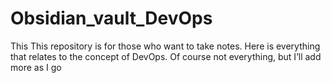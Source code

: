 # Obsidian_vault_DevOps

This  This repository is for those who want to take notes. Here is everything that relates to the concept of DevOps. 
Of course not everything, but I’ll add more as I go

